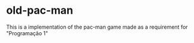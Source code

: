 # old-pac-man
This is a implementation of the pac-man game made as a requirement for "Programação 1"
